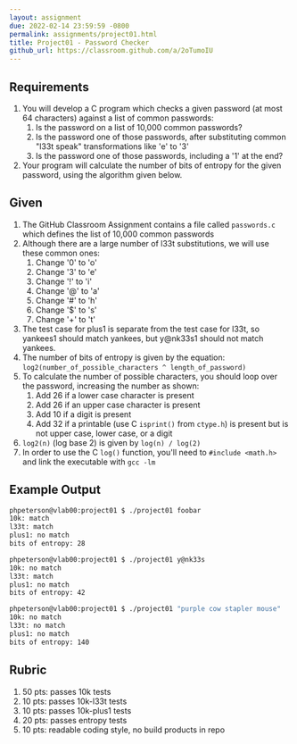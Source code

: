```yaml
---
layout: assignment
due: 2022-02-14 23:59:59 -0800
permalink: assignments/project01.html
title: Project01 - Password Checker
github_url: https://classroom.github.com/a/2oTumoIU
---
```


## Requirements

1. You will develop a C program which checks a given password (at most 64 characters) against a list of common passwords:
    1. Is the password on a list of 10,000 common passwords?
    1. Is the password one of those passwords, after substituting common "l33t speak" transformations like 'e' to '3'
    1. Is the password one of those passwords, including a '1' at the end?
1. Your program will calculate the number of bits of entropy for the given password, using the algorithm given below.

## Given

1. The GitHub Classroom Assignment contains a file called `passwords.c` which defines the list of 10,000 common passwords
1. Although there are a large number of l33t substitutions, we will use these common ones:
    1. Change '0' to 'o'
    1. Change '3' to 'e'
    1. Change '!' to 'i'  
    1. Change '@' to 'a'  
    1. Change '#' to 'h'
    1. Change '$' to 's'
    1. Change '+' to 't'
1. The test case for plus1 is separate from the test case for l33t, so yankees1 should match yankees, but y@nk33s1 should not match yankees. 
1. The number of bits of entropy is given by the equation:
    `log2(number_of_possible_characters ^ length_of_password)`
1. To calculate the number of possible characters, you should loop over the password, increasing the number as shown:
    1. Add 26 if a lower case character is present
    1. Add 26 if an upper case character is present
    1. Add 10 if a digit is present
    1. Add 32 if a printable (use C `isprint()` from `ctype.h`) is present but is not upper case, lower case, or a digit 
1. `log2(n)` (log base 2) is given by `log(n) / log(2)` 
1. In order to use the C `log()` function, you'll need to `#include <math.h>` and link the executable with `gcc -lm`

## Example Output
```sh
phpeterson@vlab00:project01 $ ./project01 foobar
10k: match
l33t: match
plus1: no match
bits of entropy: 28

phpeterson@vlab00:project01 $ ./project01 y@nk33s
10k: no match
l33t: match
plus1: no match
bits of entropy: 42

phpeterson@vlab00:project01 $ ./project01 "purple cow stapler mouse"
10k: no match
l33t: no match
plus1: no match
bits of entropy: 140
```
## Rubric
1. 50 pts: passes 10k tests
1. 10 pts: passes 10k-l33t tests
1. 10 pts: passes 10k-plus1 tests
1. 20 pts: passes entropy tests
1. 10 pts: readable coding style, no build products in repo